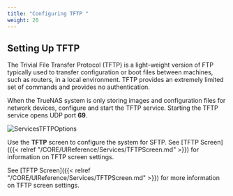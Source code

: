 ```yaml
---
title: "Configuring TFTP "
weight: 20
---
```



## Setting Up TFTP

The Trivial File Transfer Protocol (TFTP) is a light-weight version of FTP typically used to transfer configuration or boot files between machines, such as routers, in a local environment.
TFTP provides an extremely limited set of commands and provides no authentication.

When the TrueNAS system is only storing images and configuration files for network devices, configure and start the TFTP service.
Starting the TFTP service opens UDP port **69**.

![ServicesTFTPOptions](/images/CORE/12.0/ServicesTFTPOptions.png "TFTP Service Options")

Use the **TFTP** screen to configure the system for SFTP. See [TFTP Screen]({{< relref "/CORE/UIReference/Services/TFTPScreen.md" >}}) for information on TFTP screen settings.

See [TFTP Screen]({{< relref "/CORE/UIReference/Services/TFTPScreen.md" >}}) for more information on TFTP screen settings.
